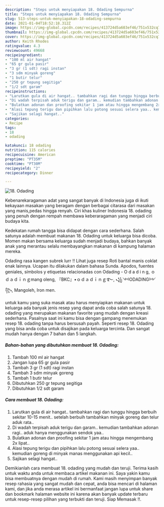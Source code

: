 ```yaml
---
description: "Steps untuk menyiapakan 18. Odading Sempurna"
title: "Steps untuk menyiapakan 18. Odading Sempurna"
slug: 513-steps-untuk-menyiapakan-18-odading-sempurna
date: 2021-01-04T18:52:18.312Z
image: https://img-global.cpcdn.com/recipes/413724d5a603ef46/751x532cq70/18-odading-foto-resep-utama.jpg
thumbnail: https://img-global.cpcdn.com/recipes/413724d5a603ef46/751x532cq70/18-odading-foto-resep-utama.jpg
cover: https://img-global.cpcdn.com/recipes/413724d5a603ef46/751x532cq70/18-odading-foto-resep-utama.jpg
author: Keith Rhodes
ratingvalue: 4.3
reviewcount: 49668
recipeingredient:
- "100 ml air hangat"
- "65 gr gula pasir"
- "3 gr (1 sdt) ragi instan"
- "3 sdm minyak goreng"
- "1 butir telur"
- "250 gr tepung segitiga"
- "1/2 sdt garam"
recipeinstructions:
- "Larutkan gula di air hangat.. tambahkan ragi dan tunggu hingga berbuih sekitar 10-15 menit.. setelah berbuih tambahkan minyak goreng dan telur aduk rata.."
- "Di wadah terpisah aduk terigu dan garam.. kemudian tambahkan adonan ragi.. aduk hanya menggunakan sendok yaa.."
- "Bulatkan adonan dan proofing sekitar 1 jam atau hingga mengembang 2x lipat.."
- "Alasi tepung terigu dan pipihkan lalu potong sesuai selera yaa.. kemudian goreng di minyak manas menggunakan api kecil.."
- "Sajikan selagi hangat.."
categories:
- Recipe
tags:
- 18
- odading

katakunci: 18 odading 
nutrition: 115 calories
recipecuisine: American
preptime: "PT35M"
cooktime: "PT30M"
recipeyield: "2"
recipecategory: Dinner

---
```



![18. Odading](https://img-global.cpcdn.com/recipes/413724d5a603ef46/751x532cq70/18-odading-foto-resep-utama.jpg)

Kebenarekaragaman adat yang sangat banyak di Indonesia juga di ikuti kekayaan masakan yang beragam dengan berbagai citarasa dari masakan yang manis,pedas hingga renyah. Ciri khas kuliner Indonesia 18. odading yang penuh dengan rempah membawa keberaragaman yang menjadi ciri budaya kita.


Kedekatan rumah tangga bisa didapat dengan cara sederhana. Salah satunya adalah membuat makanan 18. Odading untuk keluarga bisa dicoba. Momen makan bersama keluarga sudah menjadi budaya, bahkan banyak anak yang merantau selalu membayangkan makanan di kampung halaman mereka.

Odading rasa kangen subrek lurr !! Lihat juga resep Roti bantal manis coklat enak lainnya. Ucapan itu dilakukan dalam bahasa Sunda. Apodos, fuentes geniales, símbolos y etiquetas relacionadas con Odading - O d a d i n g, ｏｄａｄｉｎｇmang oleng, 『BKC』•ｏｄａｄｉｎｇ࿐, ꧁༺ODADING༻꧂, Mangoleh, Iron men.

untuk kamu yang suka masak atau harus menyiapkan makanan untuk keluarga ada banyak jenis resep yang dapat anda coba salah satunya 18. odading yang merupakan makanan favorite yang mudah dengan kreasi sederhana. Pasalnya saat ini kamu bisa dengan gampang menemukan resep 18. odading tanpa harus bersusah payah.
Seperti resep 18. Odading yang bisa anda coba untuk disajikan pada keluarga tercinta. Dan sangat mudah hanya dengan 7 bahan dan 5 langkah.


<!--inarticleads1-->

##### Bahan-bahan yang dibutuhkan membuat 18. Odading:

1. Tambah 100 ml air hangat
1. Jangan lupa 65 gr gula pasir
1. Tambah 3 gr (1 sdt) ragi instan
1. Tambah 3 sdm minyak goreng
1. Tambah 1 butir telur
1. Dibutuhkan 250 gr tepung segitiga
1. Dibutuhkan 1/2 sdt garam




<!--inarticleads2-->

##### Cara membuat  18. Odading:

1. Larutkan gula di air hangat.. tambahkan ragi dan tunggu hingga berbuih sekitar 10-15 menit.. setelah berbuih tambahkan minyak goreng dan telur aduk rata..
1. Di wadah terpisah aduk terigu dan garam.. kemudian tambahkan adonan ragi.. aduk hanya menggunakan sendok yaa..
1. Bulatkan adonan dan proofing sekitar 1 jam atau hingga mengembang 2x lipat..
1. Alasi tepung terigu dan pipihkan lalu potong sesuai selera yaa.. kemudian goreng di minyak manas menggunakan api kecil..
1. Sajikan selagi hangat..




Demikianlah cara membuat 18. odading yang mudah dan teruji. Terima kasih untuk waktu anda untuk membaca artikel makanan ini. Saya yakin kamu bisa membuatnya dengan mudah di rumah. Kami masih menyimpan banyak resep rahasia yang sangat mudah dan cepat, anda bisa mencari di halaman kami, dan jika anda merasa artikel ini bermanfaat jangan lupa untuk share dan bookmark halaman website ini karena akan banyak update terbaru untuk resep-resep pilihan yang terbukti dan teruji. Siap Memasak !!. 
